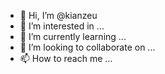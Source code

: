 - 👋 Hi, I’m @kianzeu
- 👀 I’m interested in ...
- 🌱 I’m currently learning ...
- 💞️ I’m looking to collaborate on ...
- 📫 How to reach me ...

<!---
kianzeu/kianzeu is a ✨ special ✨ repository because its `README.md` (this file) appears on your GitHub profile.
You can click the Preview link to take a look at your changes.
--->
